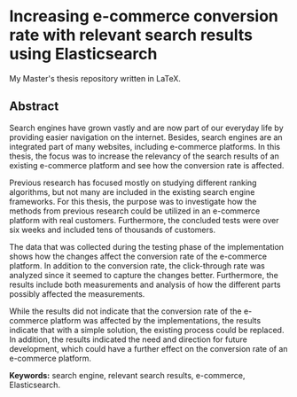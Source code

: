 # Increasing e-commerce conversion rate with relevant search results using Elasticsearch
My Master's thesis repository written in LaTeX.


## Abstract
Search engines have grown vastly and are now part of our everyday life 
by providing easier navigation on the internet.
Besides, search engines are an integrated part of many websites, including e-commerce 
platforms.
In this thesis, the focus was to increase the relevancy of the search results
of an existing e-commerce platform and see how the conversion rate is affected.

Previous research has focused mostly on studying different ranking algorithms, but not
many are included in the existing search engine frameworks.
For this thesis, the purpose was to investigate how the methods from previous 
research could be utilized in an e-commerce platform with real customers.
Furthermore, the concluded tests were over six weeks and included tens of thousands
of customers.

The data that was collected during the testing phase of the implementation
shows how the changes affect the conversion rate of the e-commerce platform.
In addition to the conversion rate, the click-through rate was analyzed since 
it seemed to capture the changes better.
Furthermore, the results include both measurements and analysis of how the different
parts possibly affected the measurements.

While the results did not indicate that the conversion rate of the e-commerce platform
was affected by the implementations, the results indicate that with a simple 
solution, the existing process could be replaced.
In addition, the results indicated the need and direction for future development, which could
have a further effect on the conversion rate of an e-commerce platform.


**Keywords:** search engine, relevant search results, e-commerce, Elasticsearch.